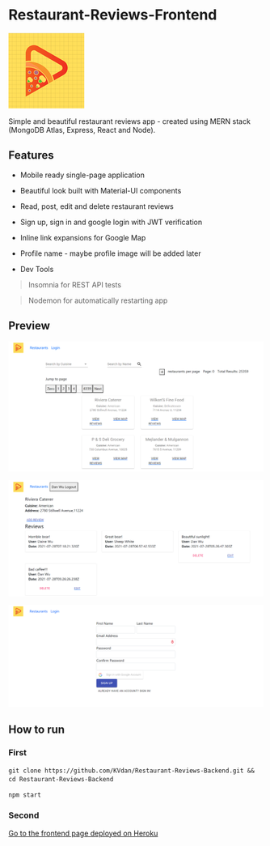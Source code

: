 # Restaurant-Reviews-Frontend
![restaurant-reviews-logo](https://github.com/KVdan/Restaurant-Reviews-Frontend/blob/a6ffd61d36a29b59def9955f986f854de81e0afc/src/assets/logo.png)

Simple and beautiful restaurant reviews app - created using MERN stack (MongoDB Atlas, Express, React and Node).

## Features
- Mobile ready single-page application
- Beautiful look built with Material-UI components
- Read, post, edit and delete restaurant reviews
- Sign up, sign in and google login with JWT verification
- Inline link expansions for Google Map
- Profile name - maybe profile image will be added later

- Dev Tools 
> Insomnia for REST API tests

> Nodemon for automatically restarting app

## Preview

![Home Page](https://github.com/KVdan/Restaurant-Reviews-Frontend/blob/2112afddd534859828196999fa53a973e8598770/desktop.png)

![Review Page](https://github.com/KVdan/Restaurant-Reviews-Frontend/blob/2112afddd534859828196999fa53a973e8598770/user-reviews.png)

![Login page](https://github.com/KVdan/Restaurant-Reviews-Frontend/blob/2112afddd534859828196999fa53a973e8598770/sign-up%20desktop.png)

## How to run
### First

`git clone https://github.com/KVdan/Restaurant-Reviews-Backend.git && cd Restaurant-Reviews-Backend`

`npm start`

### Second

[Go to the frontend page deployed on Heroku](https://restaurant-reviews-frontend.herokuapp.com/restaurants)
